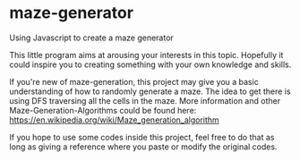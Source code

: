 # maze-generator
Using Javascript to create a maze generator

This little program aims at arousing your interests in this topic. Hopefully it could inspire you to creating something with your own knowledge and skills.

If you're new of maze-generation, this project may give you a basic understanding of how to randomly generate a maze. The idea to get there is using DFS traversing all the cells in the maze. More information and other Maze-Generation-Algorithms could be found here: https://en.wikipedia.org/wiki/Maze_generation_algorithm

If you hope to use some codes inside this project, feel free to do that as long as giving a reference where you paste or modify the original codes.
